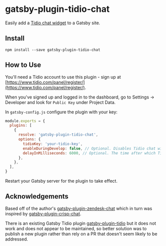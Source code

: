 # gatsby-plugin-tidio-chat

Easily add a [Tidio chat widget](https://www.tidio.com/) to a Gatsby site.

## Install

`npm install --save gatsby-plugin-tidio-chat`

## How to Use

You'll need a Tidio account to use this plugin - sign up at [https://www.tidio.com/panel/register/](https://www.tidio.com/panel/register/).

When you've signed up and logged in to the dashboard, go to Settings -> Developer and look for `Public Key` under Project Data.

In `gatsby-config.js` configure the plugin with your key:

```js
module.exports = {
  plugins: [
    {
      resolve: 'gatsby-plugin-tidio-chat',
      options: {
        tidioKey: 'your-tidio-key',
        enableDuringDevelop: false, // Optional. Disables Tidio chat widget when running Gatsby dev server. Defaults to true.
        delayInMilliseconds: 6000, // Optional. The time after which Tidio chat widget will first appear.
      },
    },
  ],
}
```

Restart your Gatsby server for the plugin to take effect.

## Acknowledgements

Based off of the author's [gatsby-plugin-zendesk-chat](https://github.com/garethpbk/gatsby-plugin-zendesk-chat/) which in turn was inspired by [gatsby-plugin-crisp-chat](https://github.com/ryanditjia/gatsby-plugin-crisp-chat/).

There is an existing Gatsby Tidio plugin [gatsby-plugin-tidio](https://github.com/CodeDrips/gatsby-plugin-tidio) but it does not work and does not appear to be maintained, so better solution was to publish a new plugin rather than rely on a PR that doesn't seem likely to be addressed.
